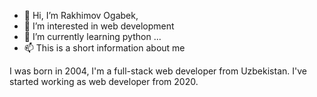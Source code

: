 - 👋 Hi, I’m Rakhimov Ogabek, 
- 👀 I’m interested in web development
- 🌱 I’m currently learning python ...
- 📫 This is a short information about me

I was born in 2004, I'm a full-stack web developer from Uzbekistan. I've started working as web developer from 2020. 
